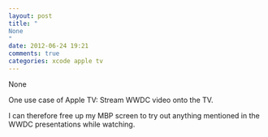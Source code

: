 ```yaml
---
layout: post
title: "
None
"
date: 2012-06-24 19:21
comments: true
categories: xcode apple tv
---
```


None


One use case of Apple TV: Stream WWDC video onto the TV.


I can therefore free up my MBP screen to try out anything mentioned in the WWDC presentations while watching.

